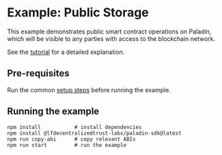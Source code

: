 # Example: Public Storage

This example demonstrates public smart contract operations on Paladin, which will be visible to any parties with access to the blockchain network.

See the [tutorial](https://lf-decentralized-trust-labs.github.io/paladin/head/tutorials/public-storage/) for a detailed explanation.

## Pre-requisites

Run the common [setup steps](../README.md) before running the example.

## Running the example

```shell
npm install           # install dependencies
npm install @lfdecentralizedtrust-labs/paladin-sdk@latest
npm run copy-abi      # copy relevant ABIs
npm run start         # run the example
```

